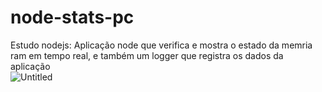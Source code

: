 # node-stats-pc
Estudo nodejs: Aplicação node que verifica e mostra o estado da memria ram em tempo real, e também um logger que registra os dados da aplicação<br/>
![Untitled](https://user-images.githubusercontent.com/63961258/140248095-15219ab8-410a-4510-89d7-3ec1e5edde59.png)
